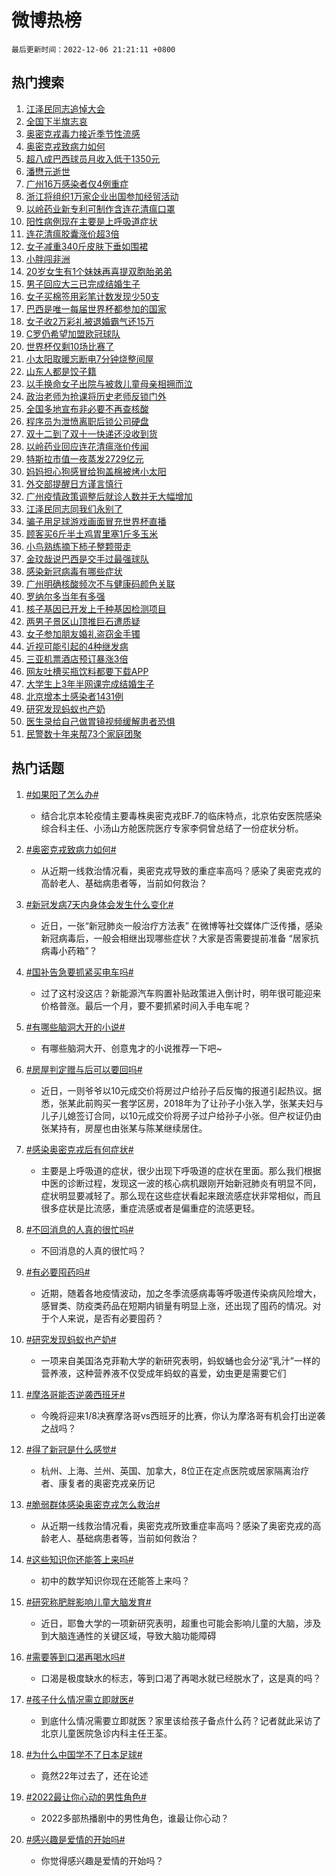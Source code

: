 # 微博热榜

`最后更新时间：2022-12-06 21:21:11 +0800`

## 热门搜索

1. [江泽民同志追悼大会](https://m.weibo.cn/search?containerid=100103type%3D1%26t%3D10%26q%3D%23%E6%B1%9F%E6%B3%BD%E6%B0%91%E5%90%8C%E5%BF%97%E8%BF%BD%E6%82%BC%E5%A4%A7%E4%BC%9A%23&stream_entry_id=51&isnewpage=1&extparam=seat%3D1%26c_type%3D51%26filter_type%3Drealtimehot%26pos%3D0%26cate%3D10103%26dgr%3D0%26display_time%3D1670332869%26pre_seqid%3D1670332869857011152202&luicode=10000011&lfid=106003type%253D25%2526t%253D3%2526disable_hot%253D1%2526filter_type%253Drealtimehot)
1. [全国下半旗志哀](https://m.weibo.cn/search?containerid=100103type%3D1%26t%3D10%26q%3D%23%E5%85%A8%E5%9B%BD%E4%B8%8B%E5%8D%8A%E6%97%97%E5%BF%97%E5%93%80%23&stream_entry_id=31&isnewpage=1&extparam=seat%3D1%26pos%3D0%26cate%3D5001%26lcate%3D5001%26filter_type%3Drealtimehot%26flag%3D0%26q%3D%2523%25E5%2585%25A8%25E5%259B%25BD%25E4%25B8%258B%25E5%258D%258A%25E6%2597%2597%25E5%25BF%2597%25E5%2593%2580%2523%26dgr%3D0%26band_rank%3D1%26realpos%3D1%26c_type%3D31%26display_time%3D1670332869%26pre_seqid%3D1670332869857011152202&luicode=10000011&lfid=106003type%253D25%2526t%253D3%2526disable_hot%253D1%2526filter_type%253Drealtimehot)
1. [奥密克戎毒力接近季节性流感](https://m.weibo.cn/search?containerid=100103type%3D1%26t%3D10%26q%3D%23%E5%A5%A5%E5%AF%86%E5%85%8B%E6%88%8E%E6%AF%92%E5%8A%9B%E6%8E%A5%E8%BF%91%E5%AD%A3%E8%8A%82%E6%80%A7%E6%B5%81%E6%84%9F%23&stream_entry_id=31&isnewpage=1&extparam=seat%3D1%26pos%3D1%26cate%3D5001%26lcate%3D5001%26filter_type%3Drealtimehot%26flag%3D16%26q%3D%2523%25E5%25A5%25A5%25E5%25AF%2586%25E5%2585%258B%25E6%2588%258E%25E6%25AF%2592%25E5%258A%259B%25E6%258E%25A5%25E8%25BF%2591%25E5%25AD%25A3%25E8%258A%2582%25E6%2580%25A7%25E6%25B5%2581%25E6%2584%259F%2523%26dgr%3D0%26band_rank%3D2%26realpos%3D2%26c_type%3D31%26display_time%3D1670332869%26pre_seqid%3D1670332869857011152202&luicode=10000011&lfid=106003type%253D25%2526t%253D3%2526disable_hot%253D1%2526filter_type%253Drealtimehot)
1. [奥密克戎致病力如何](https://m.weibo.cn/search?containerid=100103type%3D1%26t%3D10%26q%3D%23%E5%A5%A5%E5%AF%86%E5%85%8B%E6%88%8E%E8%87%B4%E7%97%85%E5%8A%9B%E5%A6%82%E4%BD%95%23&stream_entry_id=31&isnewpage=1&extparam=seat%3D1%26pos%3D2%26cate%3D5001%26lcate%3D5001%26filter_type%3Drealtimehot%26flag%3D0%26q%3D%2523%25E5%25A5%25A5%25E5%25AF%2586%25E5%2585%258B%25E6%2588%258E%25E8%2587%25B4%25E7%2597%2585%25E5%258A%259B%25E5%25A6%2582%25E4%25BD%2595%2523%26dgr%3D0%26band_rank%3D3%26realpos%3D3%26c_type%3D31%26display_time%3D1670332869%26pre_seqid%3D1670332869857011152202&luicode=10000011&lfid=106003type%253D25%2526t%253D3%2526disable_hot%253D1%2526filter_type%253Drealtimehot)
1. [超八成巴西球员月收入低于1350元](https://m.weibo.cn/search?containerid=100103type%3D1%26t%3D10%26q%3D%23%E8%B6%85%E5%85%AB%E6%88%90%E5%B7%B4%E8%A5%BF%E7%90%83%E5%91%98%E6%9C%88%E6%94%B6%E5%85%A5%E4%BD%8E%E4%BA%8E1350%E5%85%83%23&stream_entry_id=31&isnewpage=1&extparam=seat%3D1%26pos%3D3%26cate%3D5001%26lcate%3D5001%26filter_type%3Drealtimehot%26flag%3D0%26q%3D%2523%25E8%25B6%2585%25E5%2585%25AB%25E6%2588%2590%25E5%25B7%25B4%25E8%25A5%25BF%25E7%2590%2583%25E5%2591%2598%25E6%259C%2588%25E6%2594%25B6%25E5%2585%25A5%25E4%25BD%258E%25E4%25BA%258E1350%25E5%2585%2583%2523%26dgr%3D0%26band_rank%3D4%26realpos%3D4%26c_type%3D31%26display_time%3D1670332869%26pre_seqid%3D1670332869857011152202&luicode=10000011&lfid=106003type%253D25%2526t%253D3%2526disable_hot%253D1%2526filter_type%253Drealtimehot)
1. [潘懋元逝世](https://m.weibo.cn/search?containerid=100103type%3D1%26t%3D10%26q%3D%23%E6%BD%98%E6%87%8B%E5%85%83%E9%80%9D%E4%B8%96%23&stream_entry_id=31&isnewpage=1&extparam=seat%3D1%26pos%3D4%26cate%3D5001%26lcate%3D5001%26filter_type%3Drealtimehot%26flag%3D2%26q%3D%2523%25E6%25BD%2598%25E6%2587%258B%25E5%2585%2583%25E9%2580%259D%25E4%25B8%2596%2523%26dgr%3D0%26band_rank%3D5%26realpos%3D5%26c_type%3D31%26display_time%3D1670332869%26pre_seqid%3D1670332869857011152202&luicode=10000011&lfid=106003type%253D25%2526t%253D3%2526disable_hot%253D1%2526filter_type%253Drealtimehot)
1. [广州16万感染者仅4例重症](https://m.weibo.cn/search?containerid=100103type%3D1%26t%3D10%26q%3D%23%E5%B9%BF%E5%B7%9E16%E4%B8%87%E6%84%9F%E6%9F%93%E8%80%85%E4%BB%854%E4%BE%8B%E9%87%8D%E7%97%87%23&stream_entry_id=31&isnewpage=1&extparam=seat%3D1%26pos%3D5%26cate%3D5001%26lcate%3D5001%26filter_type%3Drealtimehot%26flag%3D16%26q%3D%2523%25E5%25B9%25BF%25E5%25B7%259E16%25E4%25B8%2587%25E6%2584%259F%25E6%259F%2593%25E8%2580%2585%25E4%25BB%25854%25E4%25BE%258B%25E9%2587%258D%25E7%2597%2587%2523%26dgr%3D0%26band_rank%3D6%26realpos%3D6%26c_type%3D31%26display_time%3D1670332869%26pre_seqid%3D1670332869857011152202&luicode=10000011&lfid=106003type%253D25%2526t%253D3%2526disable_hot%253D1%2526filter_type%253Drealtimehot)
1. [浙江将组织1万家企业出国参加经贸活动](https://m.weibo.cn/search?containerid=100103type%3D1%26t%3D10%26q%3D%23%E6%B5%99%E6%B1%9F%E5%B0%86%E7%BB%84%E7%BB%871%E4%B8%87%E5%AE%B6%E4%BC%81%E4%B8%9A%E5%87%BA%E5%9B%BD%E5%8F%82%E5%8A%A0%E7%BB%8F%E8%B4%B8%E6%B4%BB%E5%8A%A8%23&stream_entry_id=31&isnewpage=1&extparam=seat%3D1%26pos%3D6%26cate%3D5001%26lcate%3D5001%26filter_type%3Drealtimehot%26flag%3D1%26q%3D%2523%25E6%25B5%2599%25E6%25B1%259F%25E5%25B0%2586%25E7%25BB%2584%25E7%25BB%25871%25E4%25B8%2587%25E5%25AE%25B6%25E4%25BC%2581%25E4%25B8%259A%25E5%2587%25BA%25E5%259B%25BD%25E5%258F%2582%25E5%258A%25A0%25E7%25BB%258F%25E8%25B4%25B8%25E6%25B4%25BB%25E5%258A%25A8%2523%26dgr%3D0%26band_rank%3D7%26realpos%3D7%26c_type%3D31%26display_time%3D1670332869%26pre_seqid%3D1670332869857011152202&luicode=10000011&lfid=106003type%253D25%2526t%253D3%2526disable_hot%253D1%2526filter_type%253Drealtimehot)
1. [以岭药业新专利可制作含连花清瘟口罩](https://m.weibo.cn/search?containerid=100103type%3D1%26t%3D10%26q%3D%23%E4%BB%A5%E5%B2%AD%E8%8D%AF%E4%B8%9A%E6%96%B0%E4%B8%93%E5%88%A9%E5%8F%AF%E5%88%B6%E4%BD%9C%E5%90%AB%E8%BF%9E%E8%8A%B1%E6%B8%85%E7%98%9F%E5%8F%A3%E7%BD%A9%23&stream_entry_id=31&isnewpage=1&extparam=seat%3D1%26pos%3D7%26cate%3D5001%26lcate%3D5001%26filter_type%3Drealtimehot%26flag%3D1%26q%3D%2523%25E4%25BB%25A5%25E5%25B2%25AD%25E8%258D%25AF%25E4%25B8%259A%25E6%2596%25B0%25E4%25B8%2593%25E5%2588%25A9%25E5%258F%25AF%25E5%2588%25B6%25E4%25BD%259C%25E5%2590%25AB%25E8%25BF%259E%25E8%258A%25B1%25E6%25B8%2585%25E7%2598%259F%25E5%258F%25A3%25E7%25BD%25A9%2523%26dgr%3D0%26band_rank%3D8%26realpos%3D8%26c_type%3D31%26display_time%3D1670332869%26pre_seqid%3D1670332869857011152202&luicode=10000011&lfid=106003type%253D25%2526t%253D3%2526disable_hot%253D1%2526filter_type%253Drealtimehot)
1. [阳性病例现在主要是上呼吸道症状](https://m.weibo.cn/search?containerid=100103type%3D1%26t%3D10%26q%3D%23%E9%98%B3%E6%80%A7%E7%97%85%E4%BE%8B%E7%8E%B0%E5%9C%A8%E4%B8%BB%E8%A6%81%E6%98%AF%E4%B8%8A%E5%91%BC%E5%90%B8%E9%81%93%E7%97%87%E7%8A%B6%23&stream_entry_id=31&isnewpage=1&extparam=seat%3D1%26pos%3D8%26cate%3D5001%26lcate%3D5001%26filter_type%3Drealtimehot%26flag%3D0%26q%3D%2523%25E9%2598%25B3%25E6%2580%25A7%25E7%2597%2585%25E4%25BE%258B%25E7%258E%25B0%25E5%259C%25A8%25E4%25B8%25BB%25E8%25A6%2581%25E6%2598%25AF%25E4%25B8%258A%25E5%2591%25BC%25E5%2590%25B8%25E9%2581%2593%25E7%2597%2587%25E7%258A%25B6%2523%26dgr%3D0%26band_rank%3D9%26realpos%3D9%26c_type%3D31%26display_time%3D1670332869%26pre_seqid%3D1670332869857011152202&luicode=10000011&lfid=106003type%253D25%2526t%253D3%2526disable_hot%253D1%2526filter_type%253Drealtimehot)
1. [连花清瘟胶囊涨价超3倍](https://m.weibo.cn/search?containerid=100103type%3D1%26t%3D10%26q%3D%23%E8%BF%9E%E8%8A%B1%E6%B8%85%E7%98%9F%E8%83%B6%E5%9B%8A%E6%B6%A8%E4%BB%B7%E8%B6%853%E5%80%8D%23&stream_entry_id=31&isnewpage=1&extparam=seat%3D1%26pos%3D9%26cate%3D5001%26lcate%3D5001%26filter_type%3Drealtimehot%26flag%3D1%26q%3D%2523%25E8%25BF%259E%25E8%258A%25B1%25E6%25B8%2585%25E7%2598%259F%25E8%2583%25B6%25E5%259B%258A%25E6%25B6%25A8%25E4%25BB%25B7%25E8%25B6%25853%25E5%2580%258D%2523%26dgr%3D0%26band_rank%3D10%26realpos%3D10%26c_type%3D31%26display_time%3D1670332869%26pre_seqid%3D1670332869857011152202&luicode=10000011&lfid=106003type%253D25%2526t%253D3%2526disable_hot%253D1%2526filter_type%253Drealtimehot)
1. [女子减重340斤皮肤下垂如围裙](https://m.weibo.cn/search?containerid=100103type%3D1%26t%3D10%26q%3D%23%E5%A5%B3%E5%AD%90%E5%87%8F%E9%87%8D340%E6%96%A4%E7%9A%AE%E8%82%A4%E4%B8%8B%E5%9E%82%E5%A6%82%E5%9B%B4%E8%A3%99%23&stream_entry_id=31&isnewpage=1&extparam=seat%3D1%26pos%3D10%26cate%3D5001%26lcate%3D5001%26filter_type%3Drealtimehot%26flag%3D2%26q%3D%2523%25E5%25A5%25B3%25E5%25AD%2590%25E5%2587%258F%25E9%2587%258D340%25E6%2596%25A4%25E7%259A%25AE%25E8%2582%25A4%25E4%25B8%258B%25E5%259E%2582%25E5%25A6%2582%25E5%259B%25B4%25E8%25A3%2599%2523%26dgr%3D0%26band_rank%3D11%26realpos%3D11%26c_type%3D31%26display_time%3D1670332869%26pre_seqid%3D1670332869857011152202&luicode=10000011&lfid=106003type%253D25%2526t%253D3%2526disable_hot%253D1%2526filter_type%253Drealtimehot)
1. [小胖闯非洲](https://m.weibo.cn/search?containerid=100103type%3D1%26t%3D10%26q%3D%E5%B0%8F%E8%83%96%E9%97%AF%E9%9D%9E%E6%B4%B2&stream_entry_id=31&isnewpage=1&extparam=seat%3D1%26pos%3D11%26cate%3D5001%26lcate%3D5001%26filter_type%3Drealtimehot%26flag%3D1%26q%3D%25E5%25B0%258F%25E8%2583%2596%25E9%2597%25AF%25E9%259D%259E%25E6%25B4%25B2%26dgr%3D0%26band_rank%3D12%26realpos%3D12%26c_type%3D31%26display_time%3D1670332869%26pre_seqid%3D1670332869857011152202&luicode=10000011&lfid=106003type%253D25%2526t%253D3%2526disable_hot%253D1%2526filter_type%253Drealtimehot)
1. [20岁女生有1个妹妹再喜提双胞胎弟弟](https://m.weibo.cn/search?containerid=100103type%3D1%26t%3D10%26q%3D%2320%E5%B2%81%E5%A5%B3%E7%94%9F%E6%9C%891%E4%B8%AA%E5%A6%B9%E5%A6%B9%E5%86%8D%E5%96%9C%E6%8F%90%E5%8F%8C%E8%83%9E%E8%83%8E%E5%BC%9F%E5%BC%9F%23&stream_entry_id=31&isnewpage=1&extparam=seat%3D1%26pos%3D12%26cate%3D5001%26lcate%3D5001%26filter_type%3Drealtimehot%26flag%3D0%26q%3D%252320%25E5%25B2%2581%25E5%25A5%25B3%25E7%2594%259F%25E6%259C%25891%25E4%25B8%25AA%25E5%25A6%25B9%25E5%25A6%25B9%25E5%2586%258D%25E5%2596%259C%25E6%258F%2590%25E5%258F%258C%25E8%2583%259E%25E8%2583%258E%25E5%25BC%259F%25E5%25BC%259F%2523%26dgr%3D0%26band_rank%3D13%26realpos%3D13%26c_type%3D31%26display_time%3D1670332869%26pre_seqid%3D1670332869857011152202&luicode=10000011&lfid=106003type%253D25%2526t%253D3%2526disable_hot%253D1%2526filter_type%253Drealtimehot)
1. [男子回应大三已完成结婚生子](https://m.weibo.cn/search?containerid=100103type%3D1%26t%3D10%26q%3D%23%E7%94%B7%E5%AD%90%E5%9B%9E%E5%BA%94%E5%A4%A7%E4%B8%89%E5%B7%B2%E5%AE%8C%E6%88%90%E7%BB%93%E5%A9%9A%E7%94%9F%E5%AD%90%23&stream_entry_id=31&isnewpage=1&extparam=seat%3D1%26pos%3D13%26cate%3D5001%26lcate%3D5001%26filter_type%3Drealtimehot%26flag%3D0%26q%3D%2523%25E7%2594%25B7%25E5%25AD%2590%25E5%259B%259E%25E5%25BA%2594%25E5%25A4%25A7%25E4%25B8%2589%25E5%25B7%25B2%25E5%25AE%258C%25E6%2588%2590%25E7%25BB%2593%25E5%25A9%259A%25E7%2594%259F%25E5%25AD%2590%2523%26dgr%3D0%26band_rank%3D14%26realpos%3D14%26c_type%3D31%26display_time%3D1670332869%26pre_seqid%3D1670332869857011152202&luicode=10000011&lfid=106003type%253D25%2526t%253D3%2526disable_hot%253D1%2526filter_type%253Drealtimehot)
1. [女子买棉签用彩笔计数发现少50支](https://m.weibo.cn/search?containerid=100103type%3D1%26t%3D10%26q%3D%23%E5%A5%B3%E5%AD%90%E4%B9%B0%E6%A3%89%E7%AD%BE%E7%94%A8%E5%BD%A9%E7%AC%94%E8%AE%A1%E6%95%B0%E5%8F%91%E7%8E%B0%E5%B0%9150%E6%94%AF%23&stream_entry_id=31&isnewpage=1&extparam=seat%3D1%26pos%3D14%26cate%3D5001%26lcate%3D5001%26filter_type%3Drealtimehot%26flag%3D0%26q%3D%2523%25E5%25A5%25B3%25E5%25AD%2590%25E4%25B9%25B0%25E6%25A3%2589%25E7%25AD%25BE%25E7%2594%25A8%25E5%25BD%25A9%25E7%25AC%2594%25E8%25AE%25A1%25E6%2595%25B0%25E5%258F%2591%25E7%258E%25B0%25E5%25B0%259150%25E6%2594%25AF%2523%26dgr%3D0%26band_rank%3D15%26realpos%3D15%26c_type%3D31%26display_time%3D1670332869%26pre_seqid%3D1670332869857011152202&luicode=10000011&lfid=106003type%253D25%2526t%253D3%2526disable_hot%253D1%2526filter_type%253Drealtimehot)
1. [巴西是唯一每届世界杯都参加的国家](https://m.weibo.cn/search?containerid=100103type%3D1%26t%3D10%26q%3D%23%E5%B7%B4%E8%A5%BF%E6%98%AF%E5%94%AF%E4%B8%80%E6%AF%8F%E5%B1%8A%E4%B8%96%E7%95%8C%E6%9D%AF%E9%83%BD%E5%8F%82%E5%8A%A0%E7%9A%84%E5%9B%BD%E5%AE%B6%23&stream_entry_id=31&isnewpage=1&extparam=seat%3D1%26pos%3D15%26cate%3D5001%26lcate%3D5001%26filter_type%3Drealtimehot%26flag%3D0%26q%3D%2523%25E5%25B7%25B4%25E8%25A5%25BF%25E6%2598%25AF%25E5%2594%25AF%25E4%25B8%2580%25E6%25AF%258F%25E5%25B1%258A%25E4%25B8%2596%25E7%2595%258C%25E6%259D%25AF%25E9%2583%25BD%25E5%258F%2582%25E5%258A%25A0%25E7%259A%2584%25E5%259B%25BD%25E5%25AE%25B6%2523%26dgr%3D0%26band_rank%3D16%26realpos%3D16%26c_type%3D31%26display_time%3D1670332869%26pre_seqid%3D1670332869857011152202&luicode=10000011&lfid=106003type%253D25%2526t%253D3%2526disable_hot%253D1%2526filter_type%253Drealtimehot)
1. [女子收2万彩礼被退婚霸气还15万](https://m.weibo.cn/search?containerid=100103type%3D1%26t%3D10%26q%3D%23%E5%A5%B3%E5%AD%90%E6%94%B62%E4%B8%87%E5%BD%A9%E7%A4%BC%E8%A2%AB%E9%80%80%E5%A9%9A%E9%9C%B8%E6%B0%94%E8%BF%9815%E4%B8%87%23&stream_entry_id=31&isnewpage=1&extparam=seat%3D1%26pos%3D16%26cate%3D5001%26lcate%3D5001%26filter_type%3Drealtimehot%26flag%3D2%26q%3D%2523%25E5%25A5%25B3%25E5%25AD%2590%25E6%2594%25B62%25E4%25B8%2587%25E5%25BD%25A9%25E7%25A4%25BC%25E8%25A2%25AB%25E9%2580%2580%25E5%25A9%259A%25E9%259C%25B8%25E6%25B0%2594%25E8%25BF%259815%25E4%25B8%2587%2523%26dgr%3D0%26band_rank%3D17%26realpos%3D17%26c_type%3D31%26display_time%3D1670332869%26pre_seqid%3D1670332869857011152202&luicode=10000011&lfid=106003type%253D25%2526t%253D3%2526disable_hot%253D1%2526filter_type%253Drealtimehot)
1. [C罗仍希望加盟欧冠球队](https://m.weibo.cn/search?containerid=100103type%3D1%26t%3D10%26q%3D%23C%E7%BD%97%E4%BB%8D%E5%B8%8C%E6%9C%9B%E5%8A%A0%E7%9B%9F%E6%AC%A7%E5%86%A0%E7%90%83%E9%98%9F%23&stream_entry_id=31&isnewpage=1&extparam=seat%3D1%26pos%3D17%26cate%3D5001%26lcate%3D5001%26filter_type%3Drealtimehot%26flag%3D0%26q%3D%2523C%25E7%25BD%2597%25E4%25BB%258D%25E5%25B8%258C%25E6%259C%259B%25E5%258A%25A0%25E7%259B%259F%25E6%25AC%25A7%25E5%2586%25A0%25E7%2590%2583%25E9%2598%259F%2523%26dgr%3D0%26band_rank%3D18%26realpos%3D18%26c_type%3D31%26display_time%3D1670332869%26pre_seqid%3D1670332869857011152202&luicode=10000011&lfid=106003type%253D25%2526t%253D3%2526disable_hot%253D1%2526filter_type%253Drealtimehot)
1. [世界杯仅剩10场比赛了](https://m.weibo.cn/search?containerid=100103type%3D1%26t%3D10%26q%3D%23%E4%B8%96%E7%95%8C%E6%9D%AF%E4%BB%85%E5%89%A910%E5%9C%BA%E6%AF%94%E8%B5%9B%E4%BA%86%23&stream_entry_id=31&isnewpage=1&extparam=seat%3D1%26pos%3D18%26cate%3D5001%26lcate%3D5001%26filter_type%3Drealtimehot%26flag%3D1%26q%3D%2523%25E4%25B8%2596%25E7%2595%258C%25E6%259D%25AF%25E4%25BB%2585%25E5%2589%25A910%25E5%259C%25BA%25E6%25AF%2594%25E8%25B5%259B%25E4%25BA%2586%2523%26dgr%3D0%26band_rank%3D19%26realpos%3D19%26c_type%3D31%26display_time%3D1670332869%26pre_seqid%3D1670332869857011152202&luicode=10000011&lfid=106003type%253D25%2526t%253D3%2526disable_hot%253D1%2526filter_type%253Drealtimehot)
1. [小太阳取暖忘断电7分钟烧整间屋](https://m.weibo.cn/search?containerid=100103type%3D1%26t%3D10%26q%3D%23%E5%B0%8F%E5%A4%AA%E9%98%B3%E5%8F%96%E6%9A%96%E5%BF%98%E6%96%AD%E7%94%B57%E5%88%86%E9%92%9F%E7%83%A7%E6%95%B4%E9%97%B4%E5%B1%8B%23&stream_entry_id=31&isnewpage=1&extparam=seat%3D1%26pos%3D19%26cate%3D5001%26lcate%3D5001%26filter_type%3Drealtimehot%26flag%3D0%26q%3D%2523%25E5%25B0%258F%25E5%25A4%25AA%25E9%2598%25B3%25E5%258F%2596%25E6%259A%2596%25E5%25BF%2598%25E6%2596%25AD%25E7%2594%25B57%25E5%2588%2586%25E9%2592%259F%25E7%2583%25A7%25E6%2595%25B4%25E9%2597%25B4%25E5%25B1%258B%2523%26dgr%3D0%26band_rank%3D20%26realpos%3D20%26c_type%3D31%26display_time%3D1670332869%26pre_seqid%3D1670332869857011152202&luicode=10000011&lfid=106003type%253D25%2526t%253D3%2526disable_hot%253D1%2526filter_type%253Drealtimehot)
1. [山东人都是饺子籍](https://m.weibo.cn/search?containerid=100103type%3D1%26t%3D10%26q%3D%23%E5%B1%B1%E4%B8%9C%E4%BA%BA%E9%83%BD%E6%98%AF%E9%A5%BA%E5%AD%90%E7%B1%8D%23&stream_entry_id=31&isnewpage=1&extparam=seat%3D1%26pos%3D20%26cate%3D5001%26lcate%3D5001%26filter_type%3Drealtimehot%26flag%3D1%26q%3D%2523%25E5%25B1%25B1%25E4%25B8%259C%25E4%25BA%25BA%25E9%2583%25BD%25E6%2598%25AF%25E9%25A5%25BA%25E5%25AD%2590%25E7%25B1%258D%2523%26dgr%3D0%26band_rank%3D21%26realpos%3D21%26c_type%3D31%26display_time%3D1670332869%26pre_seqid%3D1670332869857011152202&luicode=10000011&lfid=106003type%253D25%2526t%253D3%2526disable_hot%253D1%2526filter_type%253Drealtimehot)
1. [以手换命女子出院与被救儿童母亲相拥而泣](https://m.weibo.cn/search?containerid=100103type%3D1%26t%3D10%26q%3D%23%E4%BB%A5%E6%89%8B%E6%8D%A2%E5%91%BD%E5%A5%B3%E5%AD%90%E5%87%BA%E9%99%A2%E4%B8%8E%E8%A2%AB%E6%95%91%E5%84%BF%E7%AB%A5%E6%AF%8D%E4%BA%B2%E7%9B%B8%E6%8B%A5%E8%80%8C%E6%B3%A3%23&stream_entry_id=31&isnewpage=1&extparam=seat%3D1%26pos%3D21%26cate%3D5001%26lcate%3D5001%26filter_type%3Drealtimehot%26flag%3D0%26q%3D%2523%25E4%25BB%25A5%25E6%2589%258B%25E6%258D%25A2%25E5%2591%25BD%25E5%25A5%25B3%25E5%25AD%2590%25E5%2587%25BA%25E9%2599%25A2%25E4%25B8%258E%25E8%25A2%25AB%25E6%2595%2591%25E5%2584%25BF%25E7%25AB%25A5%25E6%25AF%258D%25E4%25BA%25B2%25E7%259B%25B8%25E6%258B%25A5%25E8%2580%258C%25E6%25B3%25A3%2523%26dgr%3D0%26band_rank%3D22%26realpos%3D22%26c_type%3D31%26display_time%3D1670332869%26pre_seqid%3D1670332869857011152202&luicode=10000011&lfid=106003type%253D25%2526t%253D3%2526disable_hot%253D1%2526filter_type%253Drealtimehot)
1. [政治老师为抢课将历史老师反锁门外](https://m.weibo.cn/search?containerid=100103type%3D1%26t%3D10%26q%3D%23%E6%94%BF%E6%B2%BB%E8%80%81%E5%B8%88%E4%B8%BA%E6%8A%A2%E8%AF%BE%E5%B0%86%E5%8E%86%E5%8F%B2%E8%80%81%E5%B8%88%E5%8F%8D%E9%94%81%E9%97%A8%E5%A4%96%23&stream_entry_id=31&isnewpage=1&extparam=seat%3D1%26pos%3D22%26cate%3D5001%26lcate%3D5001%26filter_type%3Drealtimehot%26flag%3D0%26q%3D%2523%25E6%2594%25BF%25E6%25B2%25BB%25E8%2580%2581%25E5%25B8%2588%25E4%25B8%25BA%25E6%258A%25A2%25E8%25AF%25BE%25E5%25B0%2586%25E5%258E%2586%25E5%258F%25B2%25E8%2580%2581%25E5%25B8%2588%25E5%258F%258D%25E9%2594%2581%25E9%2597%25A8%25E5%25A4%2596%2523%26dgr%3D0%26band_rank%3D23%26realpos%3D23%26c_type%3D31%26display_time%3D1670332869%26pre_seqid%3D1670332869857011152202&luicode=10000011&lfid=106003type%253D25%2526t%253D3%2526disable_hot%253D1%2526filter_type%253Drealtimehot)
1. [全国多地宣布非必要不再查核酸](https://m.weibo.cn/search?containerid=100103type%3D1%26t%3D10%26q%3D%23%E5%85%A8%E5%9B%BD%E5%A4%9A%E5%9C%B0%E5%AE%A3%E5%B8%83%E9%9D%9E%E5%BF%85%E8%A6%81%E4%B8%8D%E5%86%8D%E6%9F%A5%E6%A0%B8%E9%85%B8%23&stream_entry_id=31&isnewpage=1&extparam=seat%3D1%26pos%3D23%26cate%3D5001%26lcate%3D5001%26filter_type%3Drealtimehot%26flag%3D0%26q%3D%2523%25E5%2585%25A8%25E5%259B%25BD%25E5%25A4%259A%25E5%259C%25B0%25E5%25AE%25A3%25E5%25B8%2583%25E9%259D%259E%25E5%25BF%2585%25E8%25A6%2581%25E4%25B8%258D%25E5%2586%258D%25E6%259F%25A5%25E6%25A0%25B8%25E9%2585%25B8%2523%26dgr%3D0%26band_rank%3D24%26realpos%3D24%26c_type%3D31%26display_time%3D1670332869%26pre_seqid%3D1670332869857011152202&luicode=10000011&lfid=106003type%253D25%2526t%253D3%2526disable_hot%253D1%2526filter_type%253Drealtimehot)
1. [程序员为泄愤离职后锁公司硬盘](https://m.weibo.cn/search?containerid=100103type%3D1%26t%3D10%26q%3D%23%E7%A8%8B%E5%BA%8F%E5%91%98%E4%B8%BA%E6%B3%84%E6%84%A4%E7%A6%BB%E8%81%8C%E5%90%8E%E9%94%81%E5%85%AC%E5%8F%B8%E7%A1%AC%E7%9B%98%23&stream_entry_id=31&isnewpage=1&extparam=seat%3D1%26pos%3D24%26cate%3D5001%26lcate%3D5001%26filter_type%3Drealtimehot%26flag%3D0%26q%3D%2523%25E7%25A8%258B%25E5%25BA%258F%25E5%2591%2598%25E4%25B8%25BA%25E6%25B3%2584%25E6%2584%25A4%25E7%25A6%25BB%25E8%2581%258C%25E5%2590%258E%25E9%2594%2581%25E5%2585%25AC%25E5%258F%25B8%25E7%25A1%25AC%25E7%259B%2598%2523%26dgr%3D0%26band_rank%3D25%26realpos%3D25%26c_type%3D31%26display_time%3D1670332869%26pre_seqid%3D1670332869857011152202&luicode=10000011&lfid=106003type%253D25%2526t%253D3%2526disable_hot%253D1%2526filter_type%253Drealtimehot)
1. [双十二到了双十一快递还没收到货](https://m.weibo.cn/search?containerid=100103type%3D1%26t%3D10%26q%3D%23%E5%8F%8C%E5%8D%81%E4%BA%8C%E5%88%B0%E4%BA%86%E5%8F%8C%E5%8D%81%E4%B8%80%E5%BF%AB%E9%80%92%E8%BF%98%E6%B2%A1%E6%94%B6%E5%88%B0%E8%B4%A7%23&stream_entry_id=31&isnewpage=1&extparam=seat%3D1%26pos%3D25%26cate%3D5001%26lcate%3D5001%26filter_type%3Drealtimehot%26flag%3D0%26q%3D%2523%25E5%258F%258C%25E5%258D%2581%25E4%25BA%258C%25E5%2588%25B0%25E4%25BA%2586%25E5%258F%258C%25E5%258D%2581%25E4%25B8%2580%25E5%25BF%25AB%25E9%2580%2592%25E8%25BF%2598%25E6%25B2%25A1%25E6%2594%25B6%25E5%2588%25B0%25E8%25B4%25A7%2523%26dgr%3D0%26band_rank%3D26%26realpos%3D26%26c_type%3D31%26display_time%3D1670332869%26pre_seqid%3D1670332869857011152202&luicode=10000011&lfid=106003type%253D25%2526t%253D3%2526disable_hot%253D1%2526filter_type%253Drealtimehot)
1. [以岭药业回应连花清瘟涨价传闻](https://m.weibo.cn/search?containerid=100103type%3D1%26t%3D10%26q%3D%23%E4%BB%A5%E5%B2%AD%E8%8D%AF%E4%B8%9A%E5%9B%9E%E5%BA%94%E8%BF%9E%E8%8A%B1%E6%B8%85%E7%98%9F%E6%B6%A8%E4%BB%B7%E4%BC%A0%E9%97%BB%23&stream_entry_id=31&isnewpage=1&extparam=seat%3D1%26pos%3D26%26cate%3D5001%26lcate%3D5001%26filter_type%3Drealtimehot%26flag%3D0%26q%3D%2523%25E4%25BB%25A5%25E5%25B2%25AD%25E8%258D%25AF%25E4%25B8%259A%25E5%259B%259E%25E5%25BA%2594%25E8%25BF%259E%25E8%258A%25B1%25E6%25B8%2585%25E7%2598%259F%25E6%25B6%25A8%25E4%25BB%25B7%25E4%25BC%25A0%25E9%2597%25BB%2523%26dgr%3D0%26band_rank%3D27%26realpos%3D27%26c_type%3D31%26display_time%3D1670332869%26pre_seqid%3D1670332869857011152202&luicode=10000011&lfid=106003type%253D25%2526t%253D3%2526disable_hot%253D1%2526filter_type%253Drealtimehot)
1. [特斯拉市值一夜蒸发2729亿元](https://m.weibo.cn/search?containerid=100103type%3D1%26t%3D10%26q%3D%23%E7%89%B9%E6%96%AF%E6%8B%89%E5%B8%82%E5%80%BC%E4%B8%80%E5%A4%9C%E8%92%B8%E5%8F%912729%E4%BA%BF%E5%85%83%23&stream_entry_id=31&isnewpage=1&extparam=seat%3D1%26pos%3D27%26cate%3D5001%26lcate%3D5001%26filter_type%3Drealtimehot%26flag%3D0%26q%3D%2523%25E7%2589%25B9%25E6%2596%25AF%25E6%258B%2589%25E5%25B8%2582%25E5%2580%25BC%25E4%25B8%2580%25E5%25A4%259C%25E8%2592%25B8%25E5%258F%25912729%25E4%25BA%25BF%25E5%2585%2583%2523%26dgr%3D0%26band_rank%3D28%26realpos%3D28%26c_type%3D31%26display_time%3D1670332869%26pre_seqid%3D1670332869857011152202&luicode=10000011&lfid=106003type%253D25%2526t%253D3%2526disable_hot%253D1%2526filter_type%253Drealtimehot)
1. [妈妈担心狗感冒给狗盖棉被烤小太阳](https://m.weibo.cn/search?containerid=100103type%3D1%26t%3D10%26q%3D%23%E5%A6%88%E5%A6%88%E6%8B%85%E5%BF%83%E7%8B%97%E6%84%9F%E5%86%92%E7%BB%99%E7%8B%97%E7%9B%96%E6%A3%89%E8%A2%AB%E7%83%A4%E5%B0%8F%E5%A4%AA%E9%98%B3%23&stream_entry_id=31&isnewpage=1&extparam=seat%3D1%26pos%3D28%26cate%3D5001%26lcate%3D5001%26filter_type%3Drealtimehot%26flag%3D0%26q%3D%2523%25E5%25A6%2588%25E5%25A6%2588%25E6%258B%2585%25E5%25BF%2583%25E7%258B%2597%25E6%2584%259F%25E5%2586%2592%25E7%25BB%2599%25E7%258B%2597%25E7%259B%2596%25E6%25A3%2589%25E8%25A2%25AB%25E7%2583%25A4%25E5%25B0%258F%25E5%25A4%25AA%25E9%2598%25B3%2523%26dgr%3D0%26band_rank%3D29%26realpos%3D29%26c_type%3D31%26display_time%3D1670332869%26pre_seqid%3D1670332869857011152202&luicode=10000011&lfid=106003type%253D25%2526t%253D3%2526disable_hot%253D1%2526filter_type%253Drealtimehot)
1. [外交部提醒日方谨言慎行](https://m.weibo.cn/search?containerid=100103type%3D1%26t%3D10%26q%3D%23%E5%A4%96%E4%BA%A4%E9%83%A8%E6%8F%90%E9%86%92%E6%97%A5%E6%96%B9%E8%B0%A8%E8%A8%80%E6%85%8E%E8%A1%8C%23&stream_entry_id=31&isnewpage=1&extparam=seat%3D1%26pos%3D29%26cate%3D5001%26lcate%3D5001%26filter_type%3Drealtimehot%26flag%3D0%26q%3D%2523%25E5%25A4%2596%25E4%25BA%25A4%25E9%2583%25A8%25E6%258F%2590%25E9%2586%2592%25E6%2597%25A5%25E6%2596%25B9%25E8%25B0%25A8%25E8%25A8%2580%25E6%2585%258E%25E8%25A1%258C%2523%26dgr%3D0%26band_rank%3D30%26realpos%3D30%26c_type%3D31%26display_time%3D1670332869%26pre_seqid%3D1670332869857011152202&luicode=10000011&lfid=106003type%253D25%2526t%253D3%2526disable_hot%253D1%2526filter_type%253Drealtimehot)
1. [广州疫情政策调整后就诊人数并无大幅增加](https://m.weibo.cn/search?containerid=100103type%3D1%26t%3D10%26q%3D%23%E5%B9%BF%E5%B7%9E%E7%96%AB%E6%83%85%E6%94%BF%E7%AD%96%E8%B0%83%E6%95%B4%E5%90%8E%E5%B0%B1%E8%AF%8A%E4%BA%BA%E6%95%B0%E5%B9%B6%E6%97%A0%E5%A4%A7%E5%B9%85%E5%A2%9E%E5%8A%A0%23&stream_entry_id=31&isnewpage=1&extparam=seat%3D1%26pos%3D30%26cate%3D5001%26lcate%3D5001%26filter_type%3Drealtimehot%26flag%3D1%26q%3D%2523%25E5%25B9%25BF%25E5%25B7%259E%25E7%2596%25AB%25E6%2583%2585%25E6%2594%25BF%25E7%25AD%2596%25E8%25B0%2583%25E6%2595%25B4%25E5%2590%258E%25E5%25B0%25B1%25E8%25AF%258A%25E4%25BA%25BA%25E6%2595%25B0%25E5%25B9%25B6%25E6%2597%25A0%25E5%25A4%25A7%25E5%25B9%2585%25E5%25A2%259E%25E5%258A%25A0%2523%26dgr%3D0%26band_rank%3D31%26realpos%3D31%26c_type%3D31%26display_time%3D1670332869%26pre_seqid%3D1670332869857011152202&luicode=10000011&lfid=106003type%253D25%2526t%253D3%2526disable_hot%253D1%2526filter_type%253Drealtimehot)
1. [江泽民同志同我们永别了](https://m.weibo.cn/search?containerid=100103type%3D1%26t%3D10%26q%3D%23%E6%B1%9F%E6%B3%BD%E6%B0%91%E5%90%8C%E5%BF%97%E5%90%8C%E6%88%91%E4%BB%AC%E6%B0%B8%E5%88%AB%E4%BA%86%23&stream_entry_id=31&isnewpage=1&extparam=seat%3D1%26pos%3D31%26cate%3D5001%26lcate%3D5001%26filter_type%3Drealtimehot%26flag%3D0%26q%3D%2523%25E6%25B1%259F%25E6%25B3%25BD%25E6%25B0%2591%25E5%2590%258C%25E5%25BF%2597%25E5%2590%258C%25E6%2588%2591%25E4%25BB%25AC%25E6%25B0%25B8%25E5%2588%25AB%25E4%25BA%2586%2523%26dgr%3D0%26band_rank%3D32%26realpos%3D32%26c_type%3D31%26display_time%3D1670332869%26pre_seqid%3D1670332869857011152202&luicode=10000011&lfid=106003type%253D25%2526t%253D3%2526disable_hot%253D1%2526filter_type%253Drealtimehot)
1. [骗子用足球游戏画面冒充世界杯直播](https://m.weibo.cn/search?containerid=100103type%3D1%26t%3D10%26q%3D%23%E9%AA%97%E5%AD%90%E7%94%A8%E8%B6%B3%E7%90%83%E6%B8%B8%E6%88%8F%E7%94%BB%E9%9D%A2%E5%86%92%E5%85%85%E4%B8%96%E7%95%8C%E6%9D%AF%E7%9B%B4%E6%92%AD%23&stream_entry_id=31&isnewpage=1&extparam=seat%3D1%26pos%3D32%26cate%3D5001%26lcate%3D5001%26filter_type%3Drealtimehot%26flag%3D0%26q%3D%2523%25E9%25AA%2597%25E5%25AD%2590%25E7%2594%25A8%25E8%25B6%25B3%25E7%2590%2583%25E6%25B8%25B8%25E6%2588%258F%25E7%2594%25BB%25E9%259D%25A2%25E5%2586%2592%25E5%2585%2585%25E4%25B8%2596%25E7%2595%258C%25E6%259D%25AF%25E7%259B%25B4%25E6%2592%25AD%2523%26dgr%3D0%26band_rank%3D33%26realpos%3D33%26c_type%3D31%26display_time%3D1670332869%26pre_seqid%3D1670332869857011152202&luicode=10000011&lfid=106003type%253D25%2526t%253D3%2526disable_hot%253D1%2526filter_type%253Drealtimehot)
1. [顾客买6斤半土鸡胃里塞1斤多玉米](https://m.weibo.cn/search?containerid=100103type%3D1%26t%3D10%26q%3D%23%E9%A1%BE%E5%AE%A2%E4%B9%B06%E6%96%A4%E5%8D%8A%E5%9C%9F%E9%B8%A1%E8%83%83%E9%87%8C%E5%A1%9E1%E6%96%A4%E5%A4%9A%E7%8E%89%E7%B1%B3%23&stream_entry_id=31&isnewpage=1&extparam=seat%3D1%26pos%3D33%26cate%3D5001%26lcate%3D5001%26filter_type%3Drealtimehot%26flag%3D0%26q%3D%2523%25E9%25A1%25BE%25E5%25AE%25A2%25E4%25B9%25B06%25E6%2596%25A4%25E5%258D%258A%25E5%259C%259F%25E9%25B8%25A1%25E8%2583%2583%25E9%2587%258C%25E5%25A1%259E1%25E6%2596%25A4%25E5%25A4%259A%25E7%258E%2589%25E7%25B1%25B3%2523%26dgr%3D0%26band_rank%3D34%26realpos%3D34%26c_type%3D31%26display_time%3D1670332869%26pre_seqid%3D1670332869857011152202&luicode=10000011&lfid=106003type%253D25%2526t%253D3%2526disable_hot%253D1%2526filter_type%253Drealtimehot)
1. [小鸟熟练摘下柿子整颗带走](https://m.weibo.cn/search?containerid=100103type%3D1%26t%3D10%26q%3D%23%E5%B0%8F%E9%B8%9F%E7%86%9F%E7%BB%83%E6%91%98%E4%B8%8B%E6%9F%BF%E5%AD%90%E6%95%B4%E9%A2%97%E5%B8%A6%E8%B5%B0%23&stream_entry_id=31&isnewpage=1&extparam=seat%3D1%26pos%3D34%26cate%3D5001%26lcate%3D5001%26filter_type%3Drealtimehot%26flag%3D0%26q%3D%2523%25E5%25B0%258F%25E9%25B8%259F%25E7%2586%259F%25E7%25BB%2583%25E6%2591%2598%25E4%25B8%258B%25E6%259F%25BF%25E5%25AD%2590%25E6%2595%25B4%25E9%25A2%2597%25E5%25B8%25A6%25E8%25B5%25B0%2523%26dgr%3D0%26band_rank%3D35%26realpos%3D35%26c_type%3D31%26display_time%3D1670332869%26pre_seqid%3D1670332869857011152202&luicode=10000011&lfid=106003type%253D25%2526t%253D3%2526disable_hot%253D1%2526filter_type%253Drealtimehot)
1. [金玟哉说巴西是交手过最强球队](https://m.weibo.cn/search?containerid=100103type%3D1%26t%3D10%26q%3D%23%E9%87%91%E7%8E%9F%E5%93%89%E8%AF%B4%E5%B7%B4%E8%A5%BF%E6%98%AF%E4%BA%A4%E6%89%8B%E8%BF%87%E6%9C%80%E5%BC%BA%E7%90%83%E9%98%9F%23&stream_entry_id=31&isnewpage=1&extparam=seat%3D1%26pos%3D35%26cate%3D5001%26lcate%3D5001%26filter_type%3Drealtimehot%26flag%3D1%26q%3D%2523%25E9%2587%2591%25E7%258E%259F%25E5%2593%2589%25E8%25AF%25B4%25E5%25B7%25B4%25E8%25A5%25BF%25E6%2598%25AF%25E4%25BA%25A4%25E6%2589%258B%25E8%25BF%2587%25E6%259C%2580%25E5%25BC%25BA%25E7%2590%2583%25E9%2598%259F%2523%26dgr%3D0%26band_rank%3D36%26realpos%3D36%26c_type%3D31%26display_time%3D1670332869%26pre_seqid%3D1670332869857011152202&luicode=10000011&lfid=106003type%253D25%2526t%253D3%2526disable_hot%253D1%2526filter_type%253Drealtimehot)
1. [感染新冠病毒有哪些症状](https://m.weibo.cn/search?containerid=100103type%3D1%26t%3D10%26q%3D%23%E6%84%9F%E6%9F%93%E6%96%B0%E5%86%A0%E7%97%85%E6%AF%92%E6%9C%89%E5%93%AA%E4%BA%9B%E7%97%87%E7%8A%B6%23&stream_entry_id=31&isnewpage=1&extparam=seat%3D1%26pos%3D36%26cate%3D5001%26lcate%3D5001%26filter_type%3Drealtimehot%26flag%3D0%26q%3D%2523%25E6%2584%259F%25E6%259F%2593%25E6%2596%25B0%25E5%2586%25A0%25E7%2597%2585%25E6%25AF%2592%25E6%259C%2589%25E5%2593%25AA%25E4%25BA%259B%25E7%2597%2587%25E7%258A%25B6%2523%26dgr%3D0%26band_rank%3D37%26realpos%3D37%26c_type%3D31%26display_time%3D1670332869%26pre_seqid%3D1670332869857011152202&luicode=10000011&lfid=106003type%253D25%2526t%253D3%2526disable_hot%253D1%2526filter_type%253Drealtimehot)
1. [广州明确核酸频次不与健康码颜色关联](https://m.weibo.cn/search?containerid=100103type%3D1%26t%3D10%26q%3D%23%E5%B9%BF%E5%B7%9E%E6%98%8E%E7%A1%AE%E6%A0%B8%E9%85%B8%E9%A2%91%E6%AC%A1%E4%B8%8D%E4%B8%8E%E5%81%A5%E5%BA%B7%E7%A0%81%E9%A2%9C%E8%89%B2%E5%85%B3%E8%81%94%23&stream_entry_id=31&isnewpage=1&extparam=seat%3D1%26pos%3D37%26cate%3D5001%26lcate%3D5001%26filter_type%3Drealtimehot%26flag%3D1%26q%3D%2523%25E5%25B9%25BF%25E5%25B7%259E%25E6%2598%258E%25E7%25A1%25AE%25E6%25A0%25B8%25E9%2585%25B8%25E9%25A2%2591%25E6%25AC%25A1%25E4%25B8%258D%25E4%25B8%258E%25E5%2581%25A5%25E5%25BA%25B7%25E7%25A0%2581%25E9%25A2%259C%25E8%2589%25B2%25E5%2585%25B3%25E8%2581%2594%2523%26dgr%3D0%26band_rank%3D38%26realpos%3D38%26c_type%3D31%26display_time%3D1670332869%26pre_seqid%3D1670332869857011152202&luicode=10000011&lfid=106003type%253D25%2526t%253D3%2526disable_hot%253D1%2526filter_type%253Drealtimehot)
1. [罗纳尔多当年有多强](https://m.weibo.cn/search?containerid=100103type%3D1%26t%3D10%26q%3D%23%E7%BD%97%E7%BA%B3%E5%B0%94%E5%A4%9A%E5%BD%93%E5%B9%B4%E6%9C%89%E5%A4%9A%E5%BC%BA%23&stream_entry_id=31&isnewpage=1&extparam=seat%3D1%26pos%3D38%26cate%3D5001%26lcate%3D5001%26filter_type%3Drealtimehot%26flag%3D0%26q%3D%2523%25E7%25BD%2597%25E7%25BA%25B3%25E5%25B0%2594%25E5%25A4%259A%25E5%25BD%2593%25E5%25B9%25B4%25E6%259C%2589%25E5%25A4%259A%25E5%25BC%25BA%2523%26dgr%3D0%26band_rank%3D39%26realpos%3D39%26c_type%3D31%26display_time%3D1670332869%26pre_seqid%3D1670332869857011152202&luicode=10000011&lfid=106003type%253D25%2526t%253D3%2526disable_hot%253D1%2526filter_type%253Drealtimehot)
1. [核子基因已开发上千种基因检测项目](https://m.weibo.cn/search?containerid=100103type%3D1%26t%3D10%26q%3D%23%E6%A0%B8%E5%AD%90%E5%9F%BA%E5%9B%A0%E5%B7%B2%E5%BC%80%E5%8F%91%E4%B8%8A%E5%8D%83%E7%A7%8D%E5%9F%BA%E5%9B%A0%E6%A3%80%E6%B5%8B%E9%A1%B9%E7%9B%AE%23&stream_entry_id=31&isnewpage=1&extparam=seat%3D1%26pos%3D39%26cate%3D5001%26lcate%3D5001%26filter_type%3Drealtimehot%26flag%3D0%26q%3D%2523%25E6%25A0%25B8%25E5%25AD%2590%25E5%259F%25BA%25E5%259B%25A0%25E5%25B7%25B2%25E5%25BC%2580%25E5%258F%2591%25E4%25B8%258A%25E5%258D%2583%25E7%25A7%258D%25E5%259F%25BA%25E5%259B%25A0%25E6%25A3%2580%25E6%25B5%258B%25E9%25A1%25B9%25E7%259B%25AE%2523%26dgr%3D0%26band_rank%3D40%26realpos%3D40%26c_type%3D31%26display_time%3D1670332869%26pre_seqid%3D1670332869857011152202&luicode=10000011&lfid=106003type%253D25%2526t%253D3%2526disable_hot%253D1%2526filter_type%253Drealtimehot)
1. [两男子景区山顶推巨石遭质疑](https://m.weibo.cn/search?containerid=100103type%3D1%26t%3D10%26q%3D%23%E4%B8%A4%E7%94%B7%E5%AD%90%E6%99%AF%E5%8C%BA%E5%B1%B1%E9%A1%B6%E6%8E%A8%E5%B7%A8%E7%9F%B3%E9%81%AD%E8%B4%A8%E7%96%91%23&stream_entry_id=31&isnewpage=1&extparam=seat%3D1%26pos%3D40%26cate%3D5001%26lcate%3D5001%26filter_type%3Drealtimehot%26flag%3D1%26q%3D%2523%25E4%25B8%25A4%25E7%2594%25B7%25E5%25AD%2590%25E6%2599%25AF%25E5%258C%25BA%25E5%25B1%25B1%25E9%25A1%25B6%25E6%258E%25A8%25E5%25B7%25A8%25E7%259F%25B3%25E9%2581%25AD%25E8%25B4%25A8%25E7%2596%2591%2523%26dgr%3D0%26band_rank%3D41%26realpos%3D41%26c_type%3D31%26display_time%3D1670332869%26pre_seqid%3D1670332869857011152202&luicode=10000011&lfid=106003type%253D25%2526t%253D3%2526disable_hot%253D1%2526filter_type%253Drealtimehot)
1. [女子参加朋友婚礼盗窃金手镯](https://m.weibo.cn/search?containerid=100103type%3D1%26t%3D10%26q%3D%23%E5%A5%B3%E5%AD%90%E5%8F%82%E5%8A%A0%E6%9C%8B%E5%8F%8B%E5%A9%9A%E7%A4%BC%E7%9B%97%E7%AA%83%E9%87%91%E6%89%8B%E9%95%AF%23&stream_entry_id=31&isnewpage=1&extparam=seat%3D1%26pos%3D41%26cate%3D5001%26lcate%3D5001%26filter_type%3Drealtimehot%26flag%3D0%26q%3D%2523%25E5%25A5%25B3%25E5%25AD%2590%25E5%258F%2582%25E5%258A%25A0%25E6%259C%258B%25E5%258F%258B%25E5%25A9%259A%25E7%25A4%25BC%25E7%259B%2597%25E7%25AA%2583%25E9%2587%2591%25E6%2589%258B%25E9%2595%25AF%2523%26dgr%3D0%26band_rank%3D42%26realpos%3D42%26c_type%3D31%26display_time%3D1670332869%26pre_seqid%3D1670332869857011152202&luicode=10000011&lfid=106003type%253D25%2526t%253D3%2526disable_hot%253D1%2526filter_type%253Drealtimehot)
1. [近视可能引起的4种继发病](https://m.weibo.cn/search?containerid=100103type%3D1%26t%3D10%26q%3D%23%E8%BF%91%E8%A7%86%E5%8F%AF%E8%83%BD%E5%BC%95%E8%B5%B7%E7%9A%844%E7%A7%8D%E7%BB%A7%E5%8F%91%E7%97%85%23&stream_entry_id=31&isnewpage=1&extparam=seat%3D1%26pos%3D42%26cate%3D5001%26lcate%3D5001%26filter_type%3Drealtimehot%26flag%3D0%26q%3D%2523%25E8%25BF%2591%25E8%25A7%2586%25E5%258F%25AF%25E8%2583%25BD%25E5%25BC%2595%25E8%25B5%25B7%25E7%259A%25844%25E7%25A7%258D%25E7%25BB%25A7%25E5%258F%2591%25E7%2597%2585%2523%26dgr%3D0%26band_rank%3D43%26realpos%3D43%26c_type%3D31%26display_time%3D1670332869%26pre_seqid%3D1670332869857011152202&luicode=10000011&lfid=106003type%253D25%2526t%253D3%2526disable_hot%253D1%2526filter_type%253Drealtimehot)
1. [三亚机票酒店预订暴涨3倍](https://m.weibo.cn/search?containerid=100103type%3D1%26t%3D10%26q%3D%23%E4%B8%89%E4%BA%9A%E6%9C%BA%E7%A5%A8%E9%85%92%E5%BA%97%E9%A2%84%E8%AE%A2%E6%9A%B4%E6%B6%A83%E5%80%8D%23&stream_entry_id=31&isnewpage=1&extparam=seat%3D1%26pos%3D43%26cate%3D5001%26lcate%3D5001%26filter_type%3Drealtimehot%26flag%3D0%26q%3D%2523%25E4%25B8%2589%25E4%25BA%259A%25E6%259C%25BA%25E7%25A5%25A8%25E9%2585%2592%25E5%25BA%2597%25E9%25A2%2584%25E8%25AE%25A2%25E6%259A%25B4%25E6%25B6%25A83%25E5%2580%258D%2523%26dgr%3D0%26band_rank%3D44%26realpos%3D44%26c_type%3D31%26display_time%3D1670332869%26pre_seqid%3D1670332869857011152202&luicode=10000011&lfid=106003type%253D25%2526t%253D3%2526disable_hot%253D1%2526filter_type%253Drealtimehot)
1. [网友吐槽买瓶饮料都要下载APP](https://m.weibo.cn/search?containerid=100103type%3D1%26t%3D10%26q%3D%23%E7%BD%91%E5%8F%8B%E5%90%90%E6%A7%BD%E4%B9%B0%E7%93%B6%E9%A5%AE%E6%96%99%E9%83%BD%E8%A6%81%E4%B8%8B%E8%BD%BDAPP%23&stream_entry_id=31&isnewpage=1&extparam=seat%3D1%26pos%3D44%26cate%3D5001%26lcate%3D5001%26filter_type%3Drealtimehot%26flag%3D0%26q%3D%2523%25E7%25BD%2591%25E5%258F%258B%25E5%2590%2590%25E6%25A7%25BD%25E4%25B9%25B0%25E7%2593%25B6%25E9%25A5%25AE%25E6%2596%2599%25E9%2583%25BD%25E8%25A6%2581%25E4%25B8%258B%25E8%25BD%25BDAPP%2523%26dgr%3D0%26band_rank%3D45%26realpos%3D45%26c_type%3D31%26display_time%3D1670332869%26pre_seqid%3D1670332869857011152202&luicode=10000011&lfid=106003type%253D25%2526t%253D3%2526disable_hot%253D1%2526filter_type%253Drealtimehot)
1. [大学生上3年半网课完成结婚生子](https://m.weibo.cn/search?containerid=100103type%3D1%26t%3D10%26q%3D%23%E5%A4%A7%E5%AD%A6%E7%94%9F%E4%B8%8A3%E5%B9%B4%E5%8D%8A%E7%BD%91%E8%AF%BE%E5%AE%8C%E6%88%90%E7%BB%93%E5%A9%9A%E7%94%9F%E5%AD%90%23&stream_entry_id=31&isnewpage=1&extparam=seat%3D1%26pos%3D45%26cate%3D5001%26lcate%3D5001%26filter_type%3Drealtimehot%26flag%3D0%26q%3D%2523%25E5%25A4%25A7%25E5%25AD%25A6%25E7%2594%259F%25E4%25B8%258A3%25E5%25B9%25B4%25E5%258D%258A%25E7%25BD%2591%25E8%25AF%25BE%25E5%25AE%258C%25E6%2588%2590%25E7%25BB%2593%25E5%25A9%259A%25E7%2594%259F%25E5%25AD%2590%2523%26dgr%3D0%26band_rank%3D46%26realpos%3D46%26c_type%3D31%26display_time%3D1670332869%26pre_seqid%3D1670332869857011152202&luicode=10000011&lfid=106003type%253D25%2526t%253D3%2526disable_hot%253D1%2526filter_type%253Drealtimehot)
1. [北京增本土感染者1431例](https://m.weibo.cn/search?containerid=100103type%3D1%26t%3D10%26q%3D%23%E5%8C%97%E4%BA%AC%E5%A2%9E%E6%9C%AC%E5%9C%9F%E6%84%9F%E6%9F%93%E8%80%851431%E4%BE%8B%23&stream_entry_id=31&isnewpage=1&extparam=seat%3D1%26pos%3D46%26cate%3D5001%26lcate%3D5001%26filter_type%3Drealtimehot%26flag%3D1%26q%3D%2523%25E5%258C%2597%25E4%25BA%25AC%25E5%25A2%259E%25E6%259C%25AC%25E5%259C%259F%25E6%2584%259F%25E6%259F%2593%25E8%2580%25851431%25E4%25BE%258B%2523%26dgr%3D0%26band_rank%3D47%26realpos%3D47%26c_type%3D31%26display_time%3D1670332869%26pre_seqid%3D1670332869857011152202&luicode=10000011&lfid=106003type%253D25%2526t%253D3%2526disable_hot%253D1%2526filter_type%253Drealtimehot)
1. [研究发现蚂蚁也产奶](https://m.weibo.cn/search?containerid=100103type%3D1%26t%3D10%26q%3D%23%E7%A0%94%E7%A9%B6%E5%8F%91%E7%8E%B0%E8%9A%82%E8%9A%81%E4%B9%9F%E4%BA%A7%E5%A5%B6%23&stream_entry_id=31&isnewpage=1&extparam=seat%3D1%26pos%3D47%26cate%3D5001%26lcate%3D5001%26filter_type%3Drealtimehot%26flag%3D0%26q%3D%2523%25E7%25A0%2594%25E7%25A9%25B6%25E5%258F%2591%25E7%258E%25B0%25E8%259A%2582%25E8%259A%2581%25E4%25B9%259F%25E4%25BA%25A7%25E5%25A5%25B6%2523%26dgr%3D0%26band_rank%3D48%26realpos%3D48%26c_type%3D31%26display_time%3D1670332869%26pre_seqid%3D1670332869857011152202&luicode=10000011&lfid=106003type%253D25%2526t%253D3%2526disable_hot%253D1%2526filter_type%253Drealtimehot)
1. [医生录给自己做胃镜视频缓解患者恐惧](https://m.weibo.cn/search?containerid=100103type%3D1%26t%3D10%26q%3D%23%E5%8C%BB%E7%94%9F%E5%BD%95%E7%BB%99%E8%87%AA%E5%B7%B1%E5%81%9A%E8%83%83%E9%95%9C%E8%A7%86%E9%A2%91%E7%BC%93%E8%A7%A3%E6%82%A3%E8%80%85%E6%81%90%E6%83%A7%23&stream_entry_id=31&isnewpage=1&extparam=seat%3D1%26pos%3D48%26cate%3D5001%26lcate%3D5001%26filter_type%3Drealtimehot%26flag%3D1%26q%3D%2523%25E5%258C%25BB%25E7%2594%259F%25E5%25BD%2595%25E7%25BB%2599%25E8%2587%25AA%25E5%25B7%25B1%25E5%2581%259A%25E8%2583%2583%25E9%2595%259C%25E8%25A7%2586%25E9%25A2%2591%25E7%25BC%2593%25E8%25A7%25A3%25E6%2582%25A3%25E8%2580%2585%25E6%2581%2590%25E6%2583%25A7%2523%26dgr%3D0%26band_rank%3D49%26realpos%3D49%26c_type%3D31%26display_time%3D1670332869%26pre_seqid%3D1670332869857011152202&luicode=10000011&lfid=106003type%253D25%2526t%253D3%2526disable_hot%253D1%2526filter_type%253Drealtimehot)
1. [民警数十年来帮73个家庭团聚](https://m.weibo.cn/search?containerid=100103type%3D1%26t%3D10%26q%3D%23%E6%B0%91%E8%AD%A6%E6%95%B0%E5%8D%81%E5%B9%B4%E6%9D%A5%E5%B8%AE73%E4%B8%AA%E5%AE%B6%E5%BA%AD%E5%9B%A2%E8%81%9A%23&stream_entry_id=31&isnewpage=1&extparam=seat%3D1%26pos%3D49%26cate%3D5001%26lcate%3D5001%26filter_type%3Drealtimehot%26flag%3D1%26q%3D%2523%25E6%25B0%2591%25E8%25AD%25A6%25E6%2595%25B0%25E5%258D%2581%25E5%25B9%25B4%25E6%259D%25A5%25E5%25B8%25AE73%25E4%25B8%25AA%25E5%25AE%25B6%25E5%25BA%25AD%25E5%259B%25A2%25E8%2581%259A%2523%26dgr%3D0%26band_rank%3D50%26realpos%3D50%26c_type%3D31%26display_time%3D1670332869%26pre_seqid%3D1670332869857011152202&luicode=10000011&lfid=106003type%253D25%2526t%253D3%2526disable_hot%253D1%2526filter_type%253Drealtimehot)

## 热门话题

1. [#如果阳了怎么办#](https://m.weibo.cn/search?containerid=231522type%3D1%26t%3D10%26q%3D%23%E5%A6%82%E6%9E%9C%E9%98%B3%E4%BA%86%E6%80%8E%E4%B9%88%E5%8A%9E%23&stream_entry_id=128&isnewpage=1&extparam=seat%3D1%26c_type%3D128%26pos%3D1-0-0%26cate%3D5004%26dgr%3D0%26lcate%3D5004%26unitid%3D1670286632329%26display_time%3D1670332870%26pre_seqid%3D167033287098901203699&luicode=10000011&lfid=231648_-_4)
    - 结合北京本轮疫情主要毒株奥密克戎BF.7的临床特点，北京佑安医院感染综合科主任、小汤山方舱医院医疗专家李侗曾总结了一份症状分析。

1. [#奥密克戎致病力如何#](https://m.weibo.cn/search?containerid=231522type%3D1%26t%3D10%26q%3D%23%E5%A5%A5%E5%AF%86%E5%85%8B%E6%88%8E%E8%87%B4%E7%97%85%E5%8A%9B%E5%A6%82%E4%BD%95%23&stream_entry_id=128&isnewpage=1&extparam=seat%3D1%26c_type%3D128%26pos%3D1-0-1%26cate%3D5004%26dgr%3D0%26lcate%3D5004%26unitid%3D1670301639740%26display_time%3D1670332870%26pre_seqid%3D167033287098901203699&luicode=10000011&lfid=231648_-_4)
    - 从近期一线救治情况看，奥密克戎导致的重症率高吗？感染了奥密克戎的高龄老人、基础病患者等，当前如何救治？

1. [#新冠发病7天内身体会发生什么变化#](https://m.weibo.cn/search?containerid=231522type%3D1%26t%3D10%26q%3D%23%E6%96%B0%E5%86%A0%E5%8F%91%E7%97%857%E5%A4%A9%E5%86%85%E8%BA%AB%E4%BD%93%E4%BC%9A%E5%8F%91%E7%94%9F%E4%BB%80%E4%B9%88%E5%8F%98%E5%8C%96%23&stream_entry_id=128&isnewpage=1&extparam=seat%3D1%26c_type%3D128%26pos%3D1-0-2%26cate%3D5004%26dgr%3D0%26lcate%3D5004%26unitid%3D1670164528270%26display_time%3D1670332870%26pre_seqid%3D167033287098901203699&luicode=10000011&lfid=231648_-_4)
    - 近日，一张“新冠肺炎一般治疗方法表” 在微博等社交媒体广泛传播，感染新冠病毒后，一般会相继出现哪些症状？大家是否需要提前准备 “居家抗病毒小药箱”？

1. [#国补告急要抓紧买电车吗#](https://m.weibo.cn/search?containerid=231522type%3D1%26t%3D10%26q%3D%23%E5%9B%BD%E8%A1%A5%E5%91%8A%E6%80%A5%E8%A6%81%E6%8A%93%E7%B4%A7%E4%B9%B0%E7%94%B5%E8%BD%A6%E5%90%97%23&stream_entry_id=128&isnewpage=1&extparam=seat%3D1%26c_type%3D128%26pos%3D1-0-3%26cate%3D5004%26dgr%3D0%26lcate%3D5004%26unitid%3D1670228122197%26display_time%3D1670332870%26pre_seqid%3D167033287098901203699&luicode=10000011&lfid=231648_-_4)
    - 过了这村没这店？新能源汽车购置补贴政策进入倒计时，明年很可能迎来价格普涨。最后一个月，要不要抓紧时间入手电车呢？

1. [#有哪些脑洞大开的小说#](https://m.weibo.cn/search?containerid=231522type%3D1%26t%3D10%26q%3D%23%E6%9C%89%E5%93%AA%E4%BA%9B%E8%84%91%E6%B4%9E%E5%A4%A7%E5%BC%80%E7%9A%84%E5%B0%8F%E8%AF%B4%23&stream_entry_id=128&isnewpage=1&extparam=seat%3D1%26c_type%3D128%26pos%3D1-0-4%26cate%3D5004%26dgr%3D0%26lcate%3D5004%26unitid%3D45216%26display_time%3D1670332870%26pre_seqid%3D167033287098901203699&luicode=10000011&lfid=231648_-_4)
    - 有哪些脑洞大开、创意鬼才的小说推荐一下吧~

1. [#房屋判定赠与后可以要回吗#](https://m.weibo.cn/search?containerid=231522type%3D1%26t%3D10%26q%3D%23%E6%88%BF%E5%B1%8B%E5%88%A4%E5%AE%9A%E8%B5%A0%E4%B8%8E%E5%90%8E%E5%8F%AF%E4%BB%A5%E8%A6%81%E5%9B%9E%E5%90%97%23&stream_entry_id=128&isnewpage=1&extparam=seat%3D1%26c_type%3D128%26pos%3D1-0-5%26cate%3D5004%26dgr%3D0%26lcate%3D5004%26unitid%3D1670225719479%26display_time%3D1670332870%26pre_seqid%3D167033287098901203699&luicode=10000011&lfid=231648_-_4)
    - 近日，一则爷爷以10元成交价将房过户给孙子后反悔的报道引起热议。据悉，张某此前购买一套学区房，2018年为了让孙子小张入学，张某夫妇与儿子儿媳签订合同，以10元成交价将房子过户给孙子小张。但产权证仍由张某持有，房屋也由张某与陈某继续居住。

1. [#感染奥密克戎后有何症状#](https://m.weibo.cn/search?containerid=231522type%3D1%26t%3D10%26q%3D%23%E6%84%9F%E6%9F%93%E5%A5%A5%E5%AF%86%E5%85%8B%E6%88%8E%E5%90%8E%E6%9C%89%E4%BD%95%E7%97%87%E7%8A%B6%23&stream_entry_id=128&isnewpage=1&extparam=seat%3D1%26c_type%3D128%26pos%3D1-0-6%26cate%3D5004%26dgr%3D0%26lcate%3D5004%26unitid%3D1670294149094%26display_time%3D1670332870%26pre_seqid%3D167033287098901203699&luicode=10000011&lfid=231648_-_4)
    - 主要是上呼吸道的症状，很少出现下呼吸道的症状在里面。那么我们根据中医的诊断过程，发现这一波的核心病机跟刚开始新冠肺炎有明显不同，症状明显要减轻了。那么现在这些症状看起来跟流感症状非常相似，而且很多症状是比流感，重症流感或者是偏重症的流感更轻。

1. [#不回消息的人真的很忙吗#](https://m.weibo.cn/search?containerid=231522type%3D1%26t%3D10%26q%3D%23%E4%B8%8D%E5%9B%9E%E6%B6%88%E6%81%AF%E7%9A%84%E4%BA%BA%E7%9C%9F%E7%9A%84%E5%BE%88%E5%BF%99%E5%90%97%23&stream_entry_id=128&isnewpage=1&extparam=seat%3D1%26c_type%3D128%26pos%3D1-0-7%26cate%3D5004%26dgr%3D0%26lcate%3D5004%26unitid%3D1670249137880%26display_time%3D1670332870%26pre_seqid%3D167033287098901203699&luicode=10000011&lfid=231648_-_4)
    - 不回消息的人真的很忙吗？

1. [#有必要囤药吗#](https://m.weibo.cn/search?containerid=231522type%3D1%26t%3D10%26q%3D%23%E6%9C%89%E5%BF%85%E8%A6%81%E5%9B%A4%E8%8D%AF%E5%90%97%23&stream_entry_id=128&isnewpage=1&extparam=seat%3D1%26c_type%3D128%26pos%3D1-0-8%26cate%3D5004%26dgr%3D0%26lcate%3D5004%26unitid%3D1670286930936%26display_time%3D1670332870%26pre_seqid%3D167033287098901203699&luicode=10000011&lfid=231648_-_4)
    - 近期，随着各地疫情波动，加之冬季流感病毒等呼吸道传染病风险增大，感冒类、防疫类药品在短期内销量有明显上涨，还出现了囤药的情况。对于个人来说，是否有必要囤药？

1. [#研究发现蚂蚁也产奶#](https://m.weibo.cn/search?containerid=231522type%3D1%26t%3D10%26q%3D%23%E7%A0%94%E7%A9%B6%E5%8F%91%E7%8E%B0%E8%9A%82%E8%9A%81%E4%B9%9F%E4%BA%A7%E5%A5%B6%23&stream_entry_id=128&isnewpage=1&extparam=seat%3D1%26c_type%3D128%26pos%3D1-0-9%26cate%3D5004%26dgr%3D0%26lcate%3D5004%26unitid%3D1670320249739%26display_time%3D1670332870%26pre_seqid%3D167033287098901203699&luicode=10000011&lfid=231648_-_4)
    - 一项来自美国洛克菲勒大学的新研究表明，蚂蚁蛹也会分泌“乳汁”一样的营养液，这种营养液不仅受成年蚂蚁的喜爱，幼虫更是需要它们

1. [#摩洛哥能否逆袭西班牙#](https://m.weibo.cn/search?containerid=231522type%3D1%26t%3D10%26q%3D%23%E6%91%A9%E6%B4%9B%E5%93%A5%E8%83%BD%E5%90%A6%E9%80%86%E8%A2%AD%E8%A5%BF%E7%8F%AD%E7%89%99%23&stream_entry_id=128&isnewpage=1&extparam=seat%3D1%26c_type%3D128%26pos%3D1-0-10%26cate%3D5004%26dgr%3D0%26lcate%3D5004%26unitid%3D1670315161906%26display_time%3D1670332870%26pre_seqid%3D167033287098901203699&luicode=10000011&lfid=231648_-_4)
    - 今晚将迎来1/8决赛摩洛哥vs西班牙的比赛，你认为摩洛哥有机会打出逆袭之战吗？

1. [#得了新冠是什么感觉#](https://m.weibo.cn/search?containerid=231522type%3D1%26t%3D10%26q%3D%23%E5%BE%97%E4%BA%86%E6%96%B0%E5%86%A0%E6%98%AF%E4%BB%80%E4%B9%88%E6%84%9F%E8%A7%89%23&stream_entry_id=128&isnewpage=1&extparam=seat%3D1%26c_type%3D128%26pos%3D1-0-11%26cate%3D5004%26dgr%3D0%26lcate%3D5004%26unitid%3D1670319051233%26display_time%3D1670332870%26pre_seqid%3D167033287098901203699&luicode=10000011&lfid=231648_-_4)
    - 杭州、上海、兰州、英国、加拿大，8位正在定点医院或居家隔离治疗者、康复者的奥密克戎亲历记

1. [#脆弱群体感染奥密克戎怎么救治#](https://m.weibo.cn/search?containerid=231522type%3D1%26t%3D10%26q%3D%23%E8%84%86%E5%BC%B1%E7%BE%A4%E4%BD%93%E6%84%9F%E6%9F%93%E5%A5%A5%E5%AF%86%E5%85%8B%E6%88%8E%E6%80%8E%E4%B9%88%E6%95%91%E6%B2%BB%23&stream_entry_id=128&isnewpage=1&extparam=seat%3D1%26c_type%3D128%26pos%3D1-0-12%26cate%3D5004%26dgr%3D0%26lcate%3D5004%26unitid%3D1670306744702%26display_time%3D1670332870%26pre_seqid%3D167033287098901203699&luicode=10000011&lfid=231648_-_4)
    - 从近期一线救治情况看，奥密克戎所致重症率高吗？感染了奥密克戎的高龄老人、基础病患者等，当前如何救治？

1. [#这些知识你还能答上来吗#](https://m.weibo.cn/search?containerid=231522type%3D1%26t%3D10%26q%3D%23%E8%BF%99%E4%BA%9B%E7%9F%A5%E8%AF%86%E4%BD%A0%E8%BF%98%E8%83%BD%E7%AD%94%E4%B8%8A%E6%9D%A5%E5%90%97%23&stream_entry_id=128&isnewpage=1&extparam=seat%3D1%26c_type%3D128%26pos%3D1-0-13%26cate%3D5004%26dgr%3D0%26lcate%3D5004%26unitid%3D1670166329377%26display_time%3D1670332870%26pre_seqid%3D167033287098901203699&luicode=10000011&lfid=231648_-_4)
    - 初中的数学知识你现在还能答上来吗？

1. [#研究称肥胖影响儿童大脑发育#](https://m.weibo.cn/search?containerid=231522type%3D1%26t%3D10%26q%3D%23%E7%A0%94%E7%A9%B6%E7%A7%B0%E8%82%A5%E8%83%96%E5%BD%B1%E5%93%8D%E5%84%BF%E7%AB%A5%E5%A4%A7%E8%84%91%E5%8F%91%E8%82%B2%23&stream_entry_id=128&isnewpage=1&extparam=seat%3D1%26c_type%3D128%26pos%3D1-0-14%26cate%3D5004%26dgr%3D0%26lcate%3D5004%26unitid%3D1670312148358%26display_time%3D1670332870%26pre_seqid%3D167033287098901203699&luicode=10000011&lfid=231648_-_4)
    - 近日，耶鲁大学的一项新研究表明，超重也可能会影响儿童的大脑，涉及到大脑连通性的关键区域，导致大脑功能障碍

1. [#需要等到口渴再喝水吗#](https://m.weibo.cn/search?containerid=231522type%3D1%26t%3D10%26q%3D%23%E9%9C%80%E8%A6%81%E7%AD%89%E5%88%B0%E5%8F%A3%E6%B8%B4%E5%86%8D%E5%96%9D%E6%B0%B4%E5%90%97%23&stream_entry_id=128&isnewpage=1&extparam=seat%3D1%26c_type%3D128%26pos%3D1-0-15%26cate%3D5004%26dgr%3D0%26lcate%3D5004%26unitid%3D1670310346884%26display_time%3D1670332870%26pre_seqid%3D167033287098901203699&luicode=10000011&lfid=231648_-_4)
    - 口渴是极度缺水的标志，等到口渴了再喝水就已经脱水了，这是真的吗？

1. [#孩子什么情况需立即就医#](https://m.weibo.cn/search?containerid=231522type%3D1%26t%3D10%26q%3D%23%E5%AD%A9%E5%AD%90%E4%BB%80%E4%B9%88%E6%83%85%E5%86%B5%E9%9C%80%E7%AB%8B%E5%8D%B3%E5%B0%B1%E5%8C%BB%23&stream_entry_id=128&isnewpage=1&extparam=seat%3D1%26c_type%3D128%26pos%3D1-0-16%26cate%3D5004%26dgr%3D0%26lcate%3D5004%26unitid%3D1670302240119%26display_time%3D1670332870%26pre_seqid%3D167033287098901203699&luicode=10000011&lfid=231648_-_4)
    - 到底什么情况需要立即就医？家里该给孩子备点什么药？记者就此采访了北京儿童医院急诊内科主任王荃。

1. [#为什么中国学不了日本足球#](https://m.weibo.cn/search?containerid=231522type%3D1%26t%3D10%26q%3D%23%E4%B8%BA%E4%BB%80%E4%B9%88%E4%B8%AD%E5%9B%BD%E5%AD%A6%E4%B8%8D%E4%BA%86%E6%97%A5%E6%9C%AC%E8%B6%B3%E7%90%83%23&stream_entry_id=128&isnewpage=1&extparam=seat%3D1%26c_type%3D128%26pos%3D1-0-17%26cate%3D5004%26dgr%3D0%26lcate%3D5004%26unitid%3D1670288441379%26display_time%3D1670332870%26pre_seqid%3D167033287098901203699&luicode=10000011&lfid=231648_-_4)
    - 竟然22年过去了，还在论述

1. [#2022最让你心动的男性角色#](https://m.weibo.cn/search?containerid=231522type%3D1%26t%3D10%26q%3D%232022%E6%9C%80%E8%AE%A9%E4%BD%A0%E5%BF%83%E5%8A%A8%E7%9A%84%E7%94%B7%E6%80%A7%E8%A7%92%E8%89%B2%23&stream_entry_id=128&isnewpage=1&extparam=seat%3D1%26c_type%3D128%26pos%3D1-0-18%26cate%3D5004%26dgr%3D0%26lcate%3D5004%26unitid%3D1670305543782%26display_time%3D1670332870%26pre_seqid%3D167033287098901203699&luicode=10000011&lfid=231648_-_4)
    - 2022多部热播剧中的男性角色，谁最让你心动？

1. [#感兴趣是爱情的开始吗#](https://m.weibo.cn/search?containerid=231522type%3D1%26t%3D10%26q%3D%23%E6%84%9F%E5%85%B4%E8%B6%A3%E6%98%AF%E7%88%B1%E6%83%85%E7%9A%84%E5%BC%80%E5%A7%8B%E5%90%97%23&stream_entry_id=128&isnewpage=1&extparam=seat%3D1%26c_type%3D128%26pos%3D1-0-19%26cate%3D5004%26dgr%3D0%26lcate%3D5004%26unitid%3D1670242823514%26display_time%3D1670332870%26pre_seqid%3D167033287098901203699&luicode=10000011&lfid=231648_-_4)
    - 你觉得感兴趣是爱情的开始吗？

